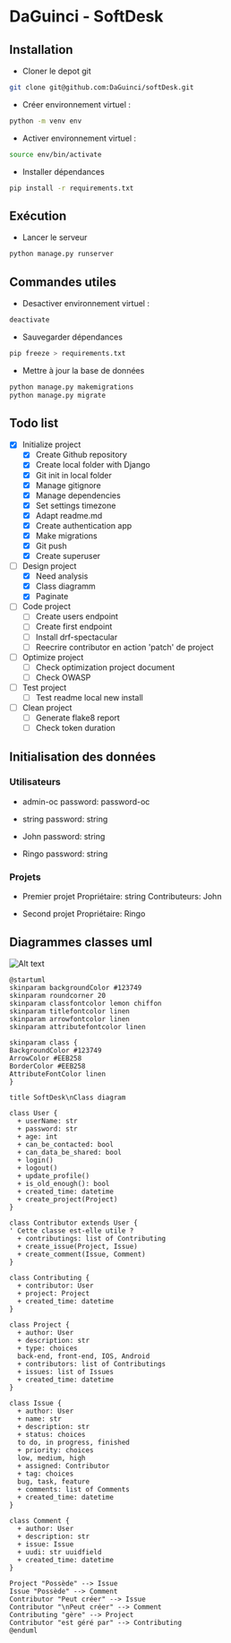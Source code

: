 # DaGuinci - SoftDesk

## Installation

* Cloner le depot git

``` bash
git clone git@github.com:DaGuinci/softDesk.git
```

* Créer environnement virtuel :

``` bash
python -m venv env
```

* Activer environnement virtuel :

``` bash
source env/bin/activate
```

* Installer dépendances

``` bash
pip install -r requirements.txt
```

## Exécution

* Lancer le serveur

``` bash
python manage.py runserver
```

## Commandes utiles

* Desactiver environnement virtuel :

``` bash
deactivate
```

* Sauvegarder dépendances

``` bash
pip freeze > requirements.txt
```

* Mettre à jour la base de données

``` bash
python manage.py makemigrations
python manage.py migrate
```

## Todo list

- [x] Initialize project
  - [x] Create Github repository
  - [x] Create local folder with Django
  - [x] Git init in local folder
  - [x] Manage gitignore
  - [x] Manage dependencies
  - [x] Set settings timezone
  - [x] Adapt readme.md
  - [x] Create authentication app
  - [x] Make migrations
  - [x] Git push
  - [x] Create superuser

- [ ] Design project
  - [x] Need analysis
  - [x] Class diagramm
  - [x] Paginate

- [ ] Code project
  - [ ] Create users endpoint
  - [ ] Create first endpoint
  - [ ] Install drf-spectacular
  - [ ] Reecrire contributor en action 'patch' de project

- [ ] Optimize project
  - [ ] Check optimization project document
  - [ ] Check OWASP

- [ ] Test project
  - [ ] Test readme local new install

- [ ] Clean project
  - [ ] Generate flake8 report
  - [ ] Check token duration

## Initialisation des données

### Utilisateurs

* admin-oc
password: password-oc

* string
password: string

* John
password: string

* Ringo
password: string

### Projets

* Premier projet
Propriétaire: string
Contributeurs: John

* Second projet
Propriétaire: Ringo


## Diagrammes classes uml

![Alt text](README.svg)

```plantuml
@startuml
skinparam backgroundColor #123749
skinparam roundcorner 20
skinparam classfontcolor lemon chiffon
skinparam titlefontcolor linen
skinparam arrowfontcolor linen
skinparam attributefontcolor linen

skinparam class {
BackgroundColor #123749
ArrowColor #EEB258
BorderColor #EEB258
AttributeFontColor linen
}

title SoftDesk\nClass diagram

class User {
  + userName: str
  + password: str
  + age: int
  + can_be_contacted: bool
  + can_data_be_shared: bool
  + login()
  + logout()
  + update_profile()
  + is_old_enough(): bool
  + created_time: datetime
  + create_project(Project)
}

class Contributor extends User {
' Cette classe est-elle utile ?
  + contributings: list of Contributing
  + create_issue(Project, Issue)
  + create_comment(Issue, Comment)
}

class Contributing {
  + contributor: User
  + project: Project
  + created_time: datetime
}

class Project {
  + author: User
  + description: str
  + type: choices
  back-end, front-end, IOS, Android
  + contributors: list of Contributings
  + issues: list of Issues
  + created_time: datetime
}

class Issue {
  + author: User
  + name: str
  + description: str
  + status: choices
  to do, in progress, finished
  + priority: choices
  low, medium, high
  + assigned: Contributor
  + tag: choices
  bug, task, feature
  + comments: list of Comments
  + created_time: datetime
}

class Comment {
  + author: User
  + description: str
  + issue: Issue
  + uudi: str uuidfield
  + created_time: datetime
}

Project "Possède" --> Issue
Issue "Possède" --> Comment
Contributor "Peut créer" --> Issue
Contributor "\nPeut créer" --> Comment
Contributing "gère" --> Project
Contributor "est géré par" --> Contributing
@enduml
```
